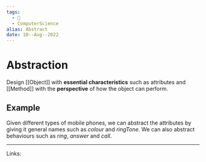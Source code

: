 ```yaml
---
tags:
  - 🌱
  - ComputerScience 
alias: Abstract
date: 10--Aug--2022
---
```


# Abstraction

Design [[Object]] with **essential characteristics** such as attributes and [[Method]] with the **perspective** of how the object can perform.

## Example

Given different types of mobile phones, we can abstract the attributes by giving it general names such as *colour* and *ringTone*. We can also abstract behaviours such as *ring*, *answer* and *call*.

---
Links: 